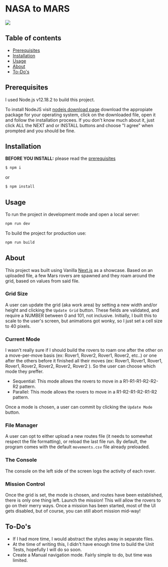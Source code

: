 
# NASA to MARS
![](https://github.com/QuintyHH/NASA-to-MARS-next.js/blob/main/public/assets/images/missiontomars.PNG)
## Table of contents

- [Prerequisites](#prerequisites)
- [Installation](#installation)
- [Usage](#usage)
- [About](#about)
- [To-Do's](#to-dos)

## Prerequisites

I used Node.js v12.18.2 to build this project.

To install NodeJS visit [nodejs download page](https://nodejs.org/en/download/) download the appropiate package for your operating system, click on the downloaded file, open it and follow the installation procees. If you don't know much about it, just click ALL the NEXT and or INSTALL buttons and choose "I agree" when prompted and you should be fine.

## Installation

**BEFORE YOU INSTALL:** please read the [prerequisites](#prerequisites)

```bash
$ npm i
```

or

```bash
$ npm install
```

## Usage

To run the project in development mode and open a local server:

```bash
npm run dev
```

To build the project for production use:

```bash
npm run build
```

## About

This project was built using Vanilla [Next.js](https://nextjs.org/) as a showcase.
Based on an uploaded file, a few Mars rovers are spawned and they roam around the grid, based on values from said file.

### Grid Size

A user can update the grid (aka work area) by setting a new width and/or height and clicking the `Update Grid` button.
These fields are validated, and require a NUMBER between 0 and 101, not inclusive. Initially, I built this to scale to the user's screen, but animations got wonky, so I just set a cell size to 40 pixels.

### Current Mode

I wasn't really sure if I should build the rovers to roam one after the other on a move-per-move basis (ex: Rover1, Rover2, Rover1, Rover2, etc..) or one after the others before it finished all their moves (ex: Rover1, Rover1, Rover1, Rover1, Rover2, Rover2, Rover2, Rover2 ). So the user can choose which mode they preffer.
  - Sequential: This mode allows the rovers to move in a R1-R1-R1-R2-R2-R2 pattern.
  - Parallel: This mode allows the rovers to move in a R1-R2-R1-R2-R1-R2 pattern.
  
 Once a mode is chosen, a user can commit by clicking the `Update Mode` button.
  
### File Manager

A user can opt to either upload a new routes file (it needs to somewhat respect the file formatting), or reload the last file run.
By default, the program comes with the default `movements.csv` file already preloaded.

### The Console

The console on the left side of the screen logs the activity of each rover.

### Mission Control

Once the grid is set, the mode is chosen, and routes have been established, there is only one thing left. Launch the mission!
This will allow the rovers to go on their merry ways.
Once a mission has been started, most of the UI gets disabled, but of course, you can still abort mission mid-way!

## To-Do's

- If I had more time, I would abstract the styles away in separate files. 
- At the time of writing this, I didn't have enough time to build the Unit Tests, hopefully I will do so soon.
- Create a Manual navigation mode. Fairly simple to do, but time was limited.



